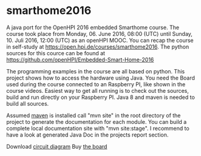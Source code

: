 # smarthome2016
A java port for the OpenHPI 2016 embedded Smarthome course.
The course took place from Monday, 06. June 2016, 08:00 (UTC) until Sunday, 10. Juli 2016, 12:00 (UTC) as an openHPI MOOC. 
You can recap the course in self-study at https://open.hpi.de/courses/smarthome2016.
The python sources for this cource can be found at https://github.com/openHPI/Embedded-Smart-Home-2016

The programming examples in the course are all based on python. This project shows how to access the hardware using Java.
You need the Board used during the course connected to an Raspberry PI, like shown in the course videos.
Easiest way to get all running is to check out the sources, build and run directly on your Raspberry PI.
Java 8 and maven is needed to build all sources.

Assumed <a href="https://maven.apache.org/">maven</a> is installed call "mvn site" in the root directory of the project
to generate the documentation for each module. You can build a complete local documentation site with "mvn site:stage".
I recommend to have a look at generated Java Doc in the projects report section.

Download <a href="https://open.hpi.de/files/61a191f3-7eaa-409b-8d35-f71cb493fc6c">circuit diagram</a>
Buy <a href="https://supr.com/embedded-smart-home/">the board</a>